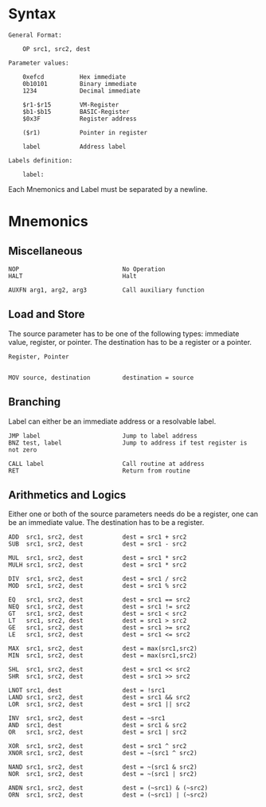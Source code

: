 Syntax
======

    General Format:

        OP src1, src2, dest

    Parameter values:

        0xefcd          Hex immediate
        0b10101         Binary immediate
        1234            Decimal immediate

        $r1-$r15        VM-Register
        $b1-$b15        BASIC-Register
        $0x3F           Register address

        ($r1)           Pointer in register

        label           Address label

    Labels definition:

        label:

Each Mnemonics and Label must be separated by a newline.

Mnemonics
=========

Miscellaneous
-------------

    NOP                             No Operation
    HALT                            Halt

    AUXFN arg1, arg2, arg3          Call auxiliary function

Load and Store
--------------

The source parameter has to be one of the following types: immediate value,
register, or pointer. The destination has to be a register or a pointer.

    Register, Pointer


    MOV source, destination         destination = source

Branching
---------

Label can either be an immediate address or a resolvable label.

    JMP label                       Jump to label address
    BNZ test, label                 Jump to address if test register is not zero

    CALL label                      Call routine at address
    RET                             Return from routine

Arithmetics and Logics
----------------------

Either one or both of the source parameters needs do be a register, one
can be an immediate value.
The destination has to be a register.

    ADD  src1, src2, dest           dest = src1 + src2
    SUB  src1, src2, dest           dest = src1 - src2

    MUL  src1, src2, dest           dest = src1 * src2
    MULH src1, src2, dest           dest = src1 * src2

    DIV  src1, src2, dest           dest = src1 / src2
    MOD  src1, src2, dest           dest = src1 % src2

    EQ   src1, src2, dest           dest = src1 == src2
    NEQ  src1, src2, dest           dest = src1 != src2
    GT   src1, src2, dest           dest = src1 < src2
    LT   src1, src2, dest           dest = src1 > src2
    GE   src1, src2, dest           dest = src1 >= src2
    LE   src1, src2, dest           dest = src1 <= src2

    MAX  src1, src2, dest           dest = max(src1,src2)
    MIN  src1, src2, dest           dest = max(src1,src2)

    SHL  src1, src2, dest           dest = src1 << src2
    SHR  src1, src2, dest           dest = src1 >> src2

    LNOT src1, dest                 dest = !src1
    LAND src1, src2, dest           dest = src1 && src2
    LOR  src1, src2, dest           dest = src1 || src2

    INV  src1, src2, dest           dest = ~src1
    AND  src1, dest                 dest = src1 & src2
    OR   src1, src2, dest           dest = src1 | src2

    XOR  src1, src2, dest           dest = src1 ^ src2
    XNOR src1, src2, dest           dest = ~(src1 ^ src2)

    NAND src1, src2, dest           dest = ~(src1 & src2)
    NOR  src1, src2, dest           dest = ~(src1 | src2)

    ANDN src1, src2, dest           dest = (~src1) & (~src2)
    ORN  src1, src2, dest           dest = (~src1) | (~src2)

